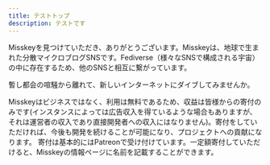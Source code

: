 ```yaml
---
title: テストトップ
description: テストです
---
```

Misskeyを見つけていただき、ありがとうございます。Misskeyは、地球で生まれた分散マイクロブログSNSです。Fediverse（様々なSNSで構成される宇宙）の中に存在するため、他のSNSと相互に繋がっています。

暫し都会の喧騒から離れて、新しいインターネットにダイブしてみませんか。

Misskeyはビジネスではなく、利用は無料であるため、収益は皆様からの寄付のみです(インスタンスによっては広告収入を得ているような場合もありますが、それは運営者の収入であり直接開発者への収入にはなりません)。寄付をしていただければ、今後も開発を続けることが可能になり、プロジェクトへの貢献になります。 寄付は基本的にはPatreonで受け付けています。一定額寄付していただけると、Misskeyの情報ページに名前を記載することができます。
